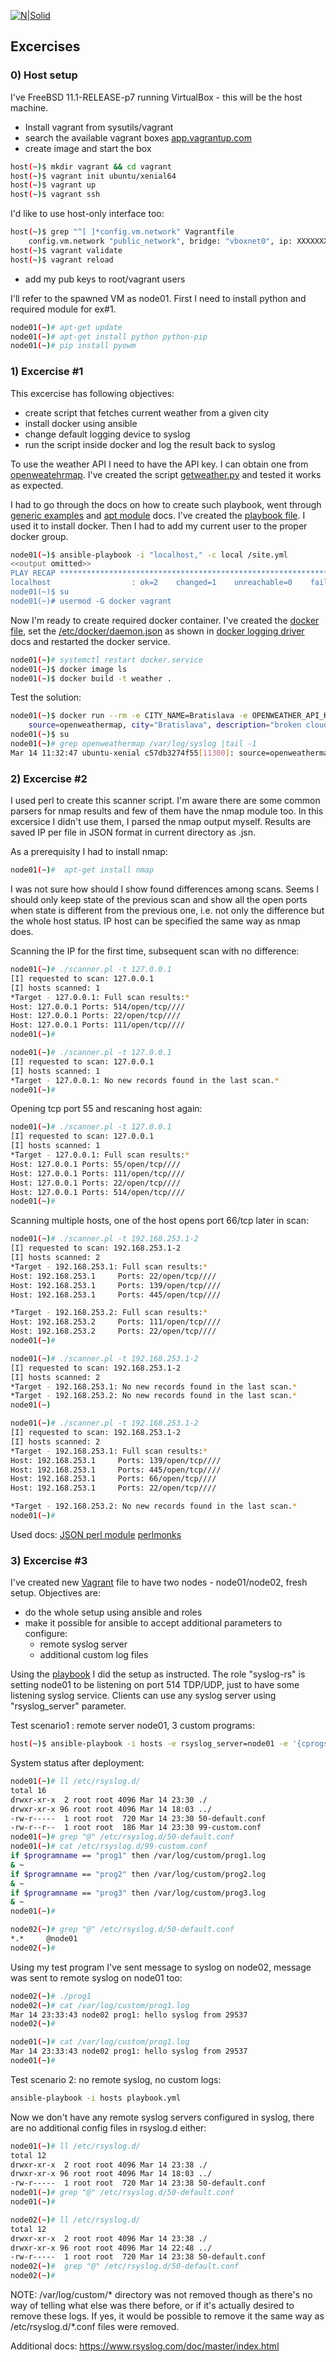 [![N|Solid](https://cldup.com/dTxpPi9lDf.thumb.png)](https://nodesource.com/products/nsolid)
## Excercises
### 0) Host setup

I've FreeBSD 11.1-RELEASE-p7 running VirtualBox - this will be the host machine. 
  - Install vagrant from sysutils/vagrant
  - search the available vagrant boxes [app.vagrantup.com][vg1] 
  - create image and start the box
```sh
host(~)$ mkdir vagrant && cd vagrant
host(~)$ vagrant init ubuntu/xenial64
host(~)$ vagrant up
host(~)$ vagrant ssh
````
I'd like to use host-only interface too:
```sh
host(~)$ grep "^[ ]*config.vm.network" Vagrantfile
    config.vm.network "public_network", bridge: "vboxnet0", ip: XXXXXXXX
host(~)$ vagrant validate
host(~)$ vagrant reload
```
  - add my pub keys to root/vagrant users

I'll refer to the spawned VM as node01. First I need to install python and required module for ex#1. 
```sh
node01(~)# apt-get update
node01(~)# apt-get install python python-pip
node01(~)# pip install pyowm
```

### 1) Excercise #1
This excercise has following objectives:
- create script that fetches current weather from a given city
- install docker using ansible
- change default logging device to syslog
- run the script inside docker and log the result back to syslog

To use the weather API I need to have the API key. I can obtain one from [openweatehrmap][ow1]. I've created the script [getweather.py][gwpy] and tested it works as expected. 

I had to go through the docs on how to create such playbook, went through [generic examples][pb1] and [apt module][pb2] docs. I've created the [playbook file][pb3]. I used it to install docker. Then I had to add my current user to the proper docker group. 
```sh
node01(~)$ ansible-playbook -i "localhost," -c local /site.yml
<<output omitted>>
PLAY RECAP *********************************************************************
localhost                  : ok=2    changed=1    unreachable=0    failed=0
node01(~)$ su
node01(~)# usermod -G docker vagrant
```
Now I'm ready to create required docker container. I've created the [docker file][df1], set the [/etc/docker/daemon.json][df2] as shown in [docker logging driver][dl1] docs and restarted the docker service. 

```sh
node01(~)# systemctl restart docker.service
node01(~)$ docker image ls
node01(~)$ docker build -t weather .
```
Test the solution:
```sh
node01(~)$ docker run --rm -e CITY_NAME=Bratislava -e OPENWEATHER_API_KEY=xxxxxxxxx weather
    source=openweathermap, city="Bratislava", description="broken clouds", temp=8.88, humidity=57
node01(~)$ su
node01(~)# grep openweathermap /var/log/syslog |tail -1
Mar 14 11:32:47 ubuntu-xenial c57db3274f55[11300]: source=openweathermap, city="Bratislava", description="broken clouds", temp=8.88, humidity=57
```
### 2) Excercise #2
I used perl to create this scanner script. I'm aware there are some common parsers for nmap results and few of them have the nmap module too. In this excersice I didn't use them, I parsed the nmap output myself. Results are saved IP per file in JSON format in current directory as <IP>.jsn. 

As a prerequisity I had to install nmap:
```sh
node01(~)#  apt-get install nmap
```

I was not sure how should I show found differences among scans. Seems I should only keep state of the previous scan and show all the open ports when state is different from the previous one, i.e. not only the difference but the whole host status.
IP host can be specified the same way as nmap does.

Scanning the IP for the first time, subsequent scan with no difference:
```sh
node01(~)# ./scanner.pl -t 127.0.0.1
[I] requested to scan: 127.0.0.1
[I] hosts scanned: 1
*Target - 127.0.0.1: Full scan results:*
Host: 127.0.0.1 Ports: 514/open/tcp////
Host: 127.0.0.1 Ports: 22/open/tcp////
Host: 127.0.0.1 Ports: 111/open/tcp////
node01(~)#

node01(~)# ./scanner.pl -t 127.0.0.1
[I] requested to scan: 127.0.0.1
[I] hosts scanned: 1
*Target - 127.0.0.1: No new records found in the last scan.*
node01(~)#
```
Opening tcp port 55 and rescaning host again:
```sh
node01(~)# ./scanner.pl -t 127.0.0.1
[I] requested to scan: 127.0.0.1
[I] hosts scanned: 1
*Target - 127.0.0.1: Full scan results:*
Host: 127.0.0.1 Ports: 55/open/tcp////
Host: 127.0.0.1 Ports: 111/open/tcp////
Host: 127.0.0.1 Ports: 22/open/tcp////
Host: 127.0.0.1 Ports: 514/open/tcp////
node01(~)#
```

Scanning multiple hosts, one of the host opens port 66/tcp later in scan:
```sh
node01(~)# ./scanner.pl -t 192.168.253.1-2
[I] requested to scan: 192.168.253.1-2
[I] hosts scanned: 2
*Target - 192.168.253.1: Full scan results:*
Host: 192.168.253.1     Ports: 22/open/tcp////
Host: 192.168.253.1     Ports: 139/open/tcp////
Host: 192.168.253.1     Ports: 445/open/tcp////

*Target - 192.168.253.2: Full scan results:*
Host: 192.168.253.2     Ports: 111/open/tcp////
Host: 192.168.253.2     Ports: 22/open/tcp////
node01(~)#

node01(~)# ./scanner.pl -t 192.168.253.1-2
[I] requested to scan: 192.168.253.1-2
[I] hosts scanned: 2
*Target - 192.168.253.1: No new records found in the last scan.*
*Target - 192.168.253.2: No new records found in the last scan.*
node01(~)

node01(~)# ./scanner.pl -t 192.168.253.1-2
[I] requested to scan: 192.168.253.1-2
[I] hosts scanned: 2
*Target - 192.168.253.1: Full scan results:*
Host: 192.168.253.1     Ports: 139/open/tcp////
Host: 192.168.253.1     Ports: 445/open/tcp////
Host: 192.168.253.1     Ports: 66/open/tcp////
Host: 192.168.253.1     Ports: 22/open/tcp////

*Target - 192.168.253.2: No new records found in the last scan.*
node01(~)#
```

Used docs: 
[JSON perl module][pl1]
[perlmonks][pl2]

### 3) Excercise #3
I've created new [Vagrant][vf1] file to have two nodes - node01/node02, fresh setup. Objectives are:
- do the whole setup using ansible and roles
- make it possible for ansible to accept additional parameters to configure:
    - remote syslog server
    - additional custom log files

Using the [playbook][pb4] I did the setup as instructed. The role "syslog-rs" is setting node01 to be listening on port 514 TDP/UDP, just to have some listening syslog service. Clients can use any syslog server using "rsyslog_server" parameter. 

Test scenario1 : remote server node01, 3 custom programs:
```sh
host(~)$ ansible-playbook -i hosts -e rsyslog_server=node01 -e '{cprogs:[prog1,prog2,prog3]}' playbook.yml
```
System status after deployment: 
```sh
node01(~)# ll /etc/rsyslog.d/
total 16
drwxr-xr-x  2 root root 4096 Mar 14 23:30 ./
drwxr-xr-x 96 root root 4096 Mar 14 18:03 ../
-rw-r-----  1 root root  720 Mar 14 23:30 50-default.conf
-rw-r--r--  1 root root  186 Mar 14 23:30 99-custom.conf
node01(~)# grep "@" /etc/rsyslog.d/50-default.conf
node01(~)# cat /etc/rsyslog.d/99-custom.conf
if $programname == "prog1" then /var/log/custom/prog1.log
& ~
if $programname == "prog2" then /var/log/custom/prog2.log
& ~
if $programname == "prog3" then /var/log/custom/prog3.log
& ~
node01(~)#

node02(~)# grep "@" /etc/rsyslog.d/50-default.conf
*.*     @node01
node02(~)#
```
Using my test program I've sent message to syslog on node02, message was sent to remote syslog on node01 too:
```sh
node02(~)# ./prog1
node02(~)# cat /var/log/custom/prog1.log
Mar 14 23:33:43 node02 prog1: hello syslog from 29537
node02(~)#

node01(~)# cat /var/log/custom/prog1.log
Mar 14 23:33:43 node02 prog1: hello syslog from 29537
node01(~)#
```

Test scenario 2: no remote syslog, no custom logs:
```sh
ansible-playbook -i hosts playbook.yml
```

Now we don't have any remote syslog servers configured in syslog, there are no additional config files in rsyslog.d either:
```sh
node01(~)# ll /etc/rsyslog.d/
total 12
drwxr-xr-x  2 root root 4096 Mar 14 23:38 ./
drwxr-xr-x 96 root root 4096 Mar 14 18:03 ../
-rw-r-----  1 root root  720 Mar 14 23:38 50-default.conf
node01(~)# grep "@" /etc/rsyslog.d/50-default.conf
node01(~)#

node02(~)# ll /etc/rsyslog.d/
total 12
drwxr-xr-x  2 root root 4096 Mar 14 23:38 ./
drwxr-xr-x 96 root root 4096 Mar 14 22:48 ../
-rw-r-----  1 root root  720 Mar 14 23:38 50-default.conf
node02(~)#  grep "@" /etc/rsyslog.d/50-default.conf
node02(~)#
```

NOTE: /var/log/custom/* directory was not removed though as there's no way of telling what else was there before, or if it's actually desired to remove these logs. If yes, it would be possible to remove it the same way as /etc/rsyslog.d/*.conf files were removed. 

Additional docs: https://www.rsyslog.com/doc/master/index.html

[vg1]: https://app.vagrantup.com/boxes/search?provider=virtualbox
[ow1]: http://openweathermap.org/appid
[gwpy]:https://github.com/martin-0/pnet/blob/master/exercise1/getweather.py
[pb1]: http://docs.ansible.com/ansible/latest/playbooks_intro.html#playbook-language-example
[pb2]: http://docs.ansible.com/ansible/latest/apt_module.html
[pb3]: https://github.com/martin-0/pnet/blob/master/exercise1/site.yml
[df1]: https://github.com/martin-0/pnet/blob/master/exercise1/Dockerfile
[df2]: https://github.com/martin-0/pnet/blob/master/exercise1/daemon.json
[dl1]: https://docs.docker.com/config/containers/logging/configure/#configure-the-default-logging-driver
[vf1]: https://github.com/martin-0/pnet/blob/master/exercise3/Vagrantfile
[pb4]: https://github.com/martin-0/pnet/blob/master/exercise3/playbook.yml
[rs0]: https://www.rsyslog.com/doc/master/index.html
[pl1]: http://search.cpan.org/~mlehmann/JSON-XS-3.02/XS.pm
[pl2]: http://www.perlmonks.org/?node_id=1130703


